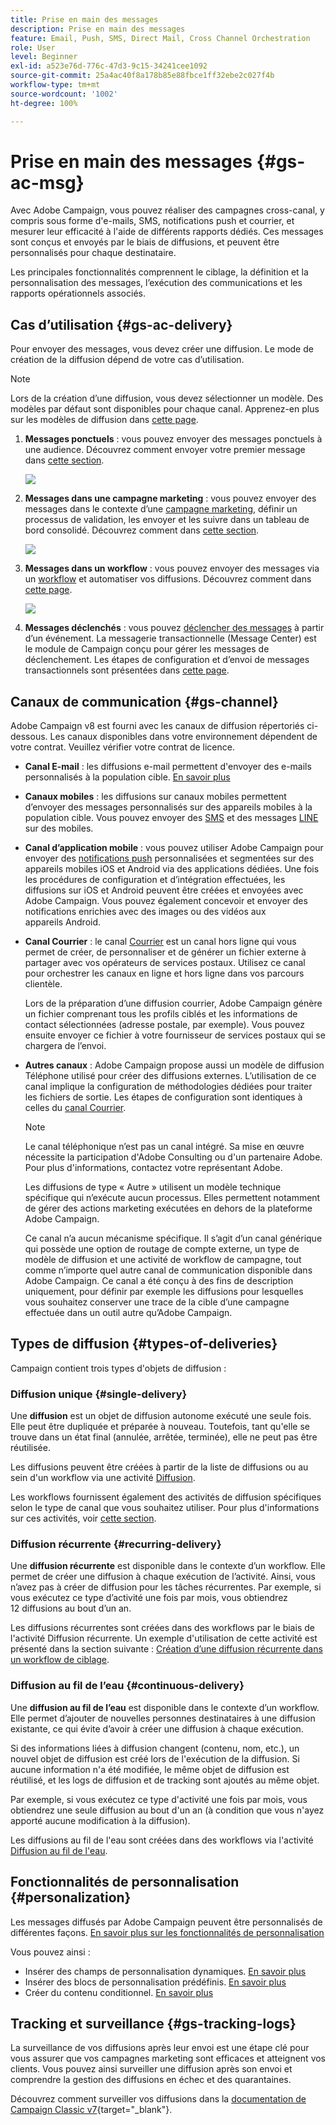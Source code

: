 ```yaml
---
title: Prise en main des messages
description: Prise en main des messages
feature: Email, Push, SMS, Direct Mail, Cross Channel Orchestration
role: User
level: Beginner
exl-id: a523e76d-776c-47d3-9c15-34241cee1092
source-git-commit: 25a4ac40f8a178b85e88fbce1ff32ebe2c027f4b
workflow-type: tm+mt
source-wordcount: '1002'
ht-degree: 100%

---
```


# Prise en main des messages {#gs-ac-msg}

Avec Adobe Campaign, vous pouvez réaliser des campagnes cross-canal, y compris sous forme d&#39;e-mails, SMS, notifications push et courrier, et mesurer leur efficacité à l&#39;aide de différents rapports dédiés. Ces messages sont conçus et envoyés par le biais de diffusions, et peuvent être personnalisés pour chaque destinataire.

Les principales fonctionnalités comprennent le ciblage, la définition et la personnalisation des messages, l’exécution des communications et les rapports opérationnels associés.

## Cas d’utilisation {#gs-ac-delivery}

Pour envoyer des messages, vous devez créer une diffusion. Le mode de création de la diffusion dépend de votre cas d’utilisation.

>[!NOTE]
>
>Lors de la création d’une diffusion, vous devez sélectionner un modèle. Des modèles par défaut sont disponibles pour chaque canal. Apprenez-en plus sur les modèles de diffusion dans [cette page](../send/create-templates.md).

1. **Messages ponctuels** : vous pouvez envoyer des messages ponctuels à une audience. Découvrez comment envoyer votre premier message dans [cette section](create-message.md).

   ![](assets/send-email.png)

1. **Messages dans une campagne marketing** : vous pouvez envoyer des messages dans le contexte d’une [campagne marketing](campaigns.md), définir un processus de validation, les envoyer et les suivre dans un tableau de bord consolidé. Découvrez comment dans [cette section](../../automation/campaigns/marketing-campaign-deliveries.md).

   ![](assets/deliveries-in-a-campaign.png)

1. **Messages dans un workflow** : vous pouvez envoyer des messages via un [workflow](../config/workflows.md) et automatiser vos diffusions. Découvrez comment dans [cette page](../../automation/workflow/delivery.md).

   ![](assets/send-in-a-wf.png)

1. **Messages déclenchés** : vous pouvez [déclencher des messages](../send/transactional.md) à partir d’un événement. La messagerie transactionnelle (Message Center) est le module de Campaign conçu pour gérer les messages de déclenchement. Les étapes de configuration et d’envoi de messages transactionnels sont présentées dans [cette page](../send/transactional.md).

## Canaux de communication {#gs-channel}

Adobe Campaign v8 est fourni avec les canaux de diffusion répertoriés ci-dessous. Les canaux disponibles dans votre environnement dépendent de votre contrat. Veuillez vérifier votre contrat de licence.

* **Canal E-mail** : les diffusions e-mail permettent d&#39;envoyer des e-mails personnalisés à la population cible. [En savoir plus](../send/email.md)

* **Canaux mobiles** : les diffusions sur canaux mobiles permettent d’envoyer des messages personnalisés sur des appareils mobiles à la population cible. Vous pouvez envoyer des [SMS](../send/sms/sms.md) et des messages [LINE](../send/line.md) sur des mobiles.

* **Canal d’application mobile** : vous pouvez utiliser Adobe Campaign pour envoyer des [notifications push](../send/push.md) personnalisées et segmentées sur des appareils mobiles iOS et Android via des applications dédiées. Une fois les procédures de configuration et d’intégration effectuées, les diffusions sur iOS et Android peuvent être créées et envoyées avec Adobe Campaign. Vous pouvez également concevoir et envoyer des notifications enrichies avec des images ou des vidéos aux appareils Android.

* **Canal Courrier** : le canal [Courrier](../send/direct-mail.md) est un canal hors ligne qui vous permet de créer, de personnaliser et de générer un fichier externe à partager avec vos opérateurs de services postaux. Utilisez ce canal pour orchestrer les canaux en ligne et hors ligne dans vos parcours clientèle.

  Lors de la préparation d’une diffusion courrier, Adobe Campaign génère un fichier comprenant tous les profils ciblés et les informations de contact sélectionnées (adresse postale, par exemple). Vous pouvez ensuite envoyer ce fichier à votre fournisseur de services postaux qui se chargera de l’envoi.


* **Autres canaux** : Adobe Campaign propose aussi un modèle de diffusion Téléphone utilisé pour créer des diffusions externes. L’utilisation de ce canal implique la configuration de méthodologies dédiées pour traiter les fichiers de sortie. Les étapes de configuration sont identiques à celles du [canal Courrier](../send/direct-mail.md).

  >[!NOTE]
  >
  >Le canal téléphonique n’est pas un canal intégré. Sa mise en œuvre nécessite la participation d&#39;Adobe Consulting ou d&#39;un partenaire Adobe. Pour plus d&#39;informations, contactez votre représentant Adobe.

  Les diffusions de type « Autre » utilisent un modèle technique spécifique qui n’exécute aucun processus. Elles permettent notamment de gérer des actions marketing exécutées en dehors de la plateforme Adobe Campaign.

  Ce canal n’a aucun mécanisme spécifique. Il s’agit d’un canal générique qui possède une option de routage de compte externe, un type de modèle de diffusion et une activité de workflow de campagne, tout comme n’importe quel autre canal de communication disponible dans Adobe Campaign. Ce canal a été conçu à des fins de description uniquement, pour définir par exemple les diffusions pour lesquelles vous souhaitez conserver une trace de la cible d’une campagne effectuée dans un outil autre qu’Adobe Campaign.

## Types de diffusion {#types-of-deliveries}

Campaign contient trois types d&#39;objets de diffusion :

### Diffusion unique {#single-delivery}

Une **diffusion** est un objet de diffusion autonome exécuté une seule fois. Elle peut être dupliquée et préparée à nouveau. Toutefois, tant qu&#39;elle se trouve dans un état final (annulée, arrêtée, terminée), elle ne peut pas être réutilisée.

Les diffusions peuvent être créées à partir de la liste de diffusions ou au sein d&#39;un workflow via une activité [Diffusion](../../automation/workflow/delivery.md).

 Les workflows fournissent également des activités de diffusion spécifiques selon le type de canal que vous souhaitez utiliser. Pour plus d&#39;informations sur ces activités, voir [cette section](../../automation/workflow/cross-channel-deliveries.md).

### Diffusion récurrente {#recurring-delivery}

Une **diffusion récurrente** est disponible dans le contexte d’un workflow. Elle permet de créer une diffusion à chaque exécution de l’activité. Ainsi, vous n’avez pas à créer de diffusion pour les tâches récurrentes. Par exemple, si vous exécutez ce type d’activité une fois par mois, vous obtiendrez 12 diffusions au bout d’un an.

Les diffusions récurrentes sont créées dans des workflows par le biais de l&#39;activité [](../../automation/workflow/recurring-delivery.md)Diffusion récurrente. Un exemple d&#39;utilisation de cette activité est présenté dans la section suivante : [Création d’une diffusion récurrente dans un workflow de ciblage](../../automation/workflow/send-a-birthday-email.md).

### Diffusion au fil de l’eau {#continuous-delivery}

Une **diffusion au fil de l’eau** est disponible dans le contexte d’un workflow. Elle permet d’ajouter de nouvelles personnes destinataires à une diffusion existante, ce qui évite d’avoir à créer une diffusion à chaque exécution.

Si des informations liées à diffusion changent (contenu, nom, etc.), un nouvel objet de diffusion est créé lors de l&#39;exécution de la diffusion. Si aucune information n&#39;a été modifiée, le même objet de diffusion est réutilisé, et les logs de diffusion et de tracking sont ajoutés au même objet.

Par exemple, si vous exécutez ce type d&#39;activité une fois par mois, vous obtiendrez une seule diffusion au bout d&#39;un an (à condition que vous n&#39;ayez apporté aucune modification à la diffusion).

Les diffusions au fil de l&#39;eau sont créées dans des workflows via l&#39;activité [Diffusion au fil de l&#39;eau](../../automation/workflow/continuous-delivery.md).

## Fonctionnalités de personnalisation {#personalization}

Les messages diffusés par Adobe Campaign peuvent être personnalisés de différentes façons. [En savoir plus sur les fonctionnalités de personnalisation](../send/personalize.md)

Vous pouvez ainsi :

* Insérer des champs de personnalisation dynamiques. [En savoir plus](../send/personalization-fields.md)
* Insérer des blocs de personnalisation prédéfinis. [En savoir plus](../send/personalization-blocks.md)
* Créer du contenu conditionnel. [En savoir plus](../send/conditions.md)


## Tracking et surveillance {#gs-tracking-logs}

La surveillance de vos diffusions après leur envoi est une étape clé pour vous assurer que vos campagnes marketing sont efficaces et atteignent vos clients. Vous pouvez ainsi surveiller une diffusion après son envoi et comprendre la gestion des diffusions en échec et des quarantaines.

Découvrez comment surveiller vos diffusions dans la [documentation de Campaign Classic v7](https://experienceleague.adobe.com/docs/campaign-classic/using/sending-messages/monitoring-deliveries/about-delivery-monitoring.html?lang=fr#sending-messages){target="_blank"}.
